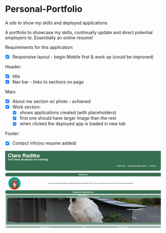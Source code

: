 # Personal-Portfolio
A site to show my skills and deployed applications

A portfolio to showcase my skills, continually update and direct potential employers to.
Essentially an online resume!

Requirements for this application:

- [x] Responsive layout - begin Mobile first & work up (could be improved)

Header: 
- [x] title
- [x] Nav bar - links to sections on page

Main:
- [x] About me section w/ photo - achieved
- [x] Work section: 
  - [x] shows applications created (with placeholders)
  - [x] first one should have larger image than the rest
  - [x] when clicked the deployed app is loaded in new tab 

Footer:
- [x] Contact info(no resume added)



![screenshot of the website](Screenshot1.PNG?raw=true "Screenshot")
